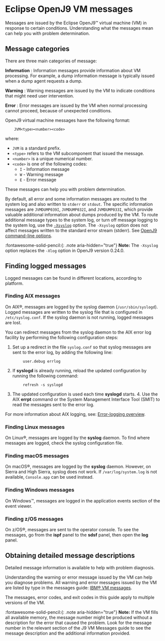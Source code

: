 <!--
* Copyright (c) 2017, 2024 IBM Corp. and others
*
* This program and the accompanying materials are made
* available under the terms of the Eclipse Public License 2.0
* which accompanies this distribution and is available at
* https://www.eclipse.org/legal/epl-2.0/ or the Apache
* License, Version 2.0 which accompanies this distribution and
* is available at https://www.apache.org/licenses/LICENSE-2.0.
*
* This Source Code may also be made available under the
* following Secondary Licenses when the conditions for such
* availability set forth in the Eclipse Public License, v. 2.0
* are satisfied: GNU General Public License, version 2 with
* the GNU Classpath Exception [1] and GNU General Public
* License, version 2 with the OpenJDK Assembly Exception [2].
*
* [1] https://www.gnu.org/software/classpath/license.html
* [2] https://openjdk.org/legal/assembly-exception.html
*
* SPDX-License-Identifier: EPL-2.0 OR Apache-2.0 OR GPL-2.0-only WITH Classpath-exception-2.0 OR GPL-2.0-only WITH OpenJDK-assembly-exception-1.0
-->

# Eclipse OpenJ9 VM messages

Messages are issued by the Eclipse OpenJ9&trade; virtual machine (VM) in response to certain conditions. Understanding what the messages
mean can help you with problem determination.

## Message categories

There are three main categories of message:

**Information**
:   Information messages provide information about VM processing. For example, a dump information message is typically issued when a dump agent requests a dump.

**Warning**
:   Warning messages are issued by the VM to indicate conditions that might need user intervention.

**Error**
:   Error messages are issued by the VM when normal processing cannot proceed, because of unexpected conditions.

OpenJ9 virtual machine messages have the following format:

```
    JVM<type><number><code>
```

where:

-   `JVM` is a standard prefix.
-   `<type>` refers to the VM subcomponent that issued the message.
-   `<number>` is a unique numerical number.
-   `<code>` is one of the following codes:
    -   `I` - Information message
    -   `W` - Warning message
    -   `E` - Error message


These messages can help you with problem determination.

By default, all error and some information messages are routed to the system log and also written to `stderr` or `stdout`. The specific information messages are `JVMDUMP039I`, `JVMDUMP032I`, and `JVMDUMP033I`, which provide valuable additional information about dumps produced by the VM. To route additional message types to the system log, or turn off message logging to the system log, use the [`-Xsyslog`](xsyslog.md) option. The `-Xsyslog` option does not affect messages written to the standard error stream (stderr). See [OpenJ9 command-line options](cmdline_specifying.md).

:fontawesome-solid-pencil:{: .note aria-hidden="true"} **Note:** The `-Xsyslog` option replaces the `-Xlog` option in OpenJ9 version 0.24.0.


## Finding logged messages

Logged messages can be found in different locations, according to platform.

### Finding AIX messages

On AIX&reg;, messages are logged by the syslog daemon (`/usr/sbin/syslogd`). Logged messages are written to the syslog file that is configured in `/etc/syslog.conf`. If the syslog daemon is not running, logged messages are lost.

You can redirect messages from the syslog daemon to the AIX error log facility by performing the following configuration steps:

1.  Set up a redirect in the file `syslog.conf` so that syslog messages are sent to the error log, by adding the following line:

```
        user.debug errlog
```

2.  If **syslogd** is already running, reload the updated configuration by running the following command:

```
        refresh -s syslogd
```

3.  The updated configuration is used each time **syslogd** starts. 4.  Use the AIX **errpt** command or the System Management Interface Tool (SMIT) to read the messages sent to the error log.

For more information about AIX logging, see: [Error-logging overview](https://www.ibm.com/support/knowledgecenter/ssw_aix_72/generalprogramming/logoverview.html).

### Finding Linux messages

On Linux&reg;, messages are logged by the **syslog** daemon. To find where messages are logged, check the syslog configuration file.

### Finding macOS messages

On macOS&reg;, messages are logged by the **syslog** daemon. However, on Sierra and High Sierra, syslog does not work. If `/var/log/system.log` is not available, `Console.app` can be used instead.

### Finding Windows messages

On Windows&trade;, messages are logged in the application events section of the event viewer.

### Finding z/OS messages

On z/OS&reg;, messages are sent to the operator console. To see the messages, go from the **ispf** panel to the **sdsf** panel, then open the **log** panel.

## Obtaining detailed message descriptions

Detailed message information is available to help with problem diagnosis.

Understanding the warning or error message issued by the VM can help you diagnose problems. All warning and error messages issued by the VM are listed by type in the messages guide: [IBM&reg; VM messages](https://www.ibm.com/support/knowledgecenter/SSYKE2_8.0.0/com.ibm.java.messages/diag/appendixes/messages/messages.html).

The messages, error codes, and exit codes in this guide apply to multiple versions of the VM.

:fontawesome-solid-pencil:{: .note aria-hidden="true"} **Note:** If the VM fills all available memory, the message number might be produced without a description for the error that caused the problem. Look for the message number in the relevant section of the J9 VM  Messages guide to see the message description and the additional information provided.

<!-- ==== END OF TOPIC ==== messages_intro.md ==== -->
